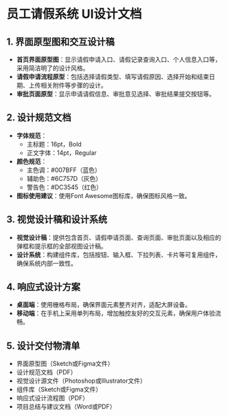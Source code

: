 # 员工请假系统 UI设计文档

## 1. 界面原型图和交互设计稿
- **首页界面原型图**：显示请假申请入口、请假记录查询入口、个人信息入口等，采用简洁明了的设计风格。
- **请假申请流程原型**：包括选择请假类型、填写请假原因、选择开始和结束日期、上传相关附件等步骤的设计。
- **审批页面原型**：显示申请请假信息、审批意见选择、审批结果提交按钮等。

## 2. 设计规范文档
- **字体规范**：
  - 主标题：16pt，Bold
  - 正文字体：14pt，Regular
- **颜色规范**：
  - 主色调：#007BFF（蓝色）
  - 辅助色：#6C757D（灰色）
  - 警告色：#DC3545（红色）
- **图标使用建议**：使用Font Awesome图标库，确保图标风格一致。

## 3. 视觉设计稿和设计系统
- **视觉设计稿**：提供包含首页、请假申请页面、查询页面、审批页面以及相应的弹框和提示框的全部视图设计稿。
- **设计系统**：构建组件库，包括按钮、输入框、下拉列表、卡片等可复用组件，确保系统内部一致性。

## 4. 响应式设计方案
- **桌面端**：使用栅格布局，确保界面元素整齐对齐，适配大屏设备。
- **移动端**：在手机上采用单列布局，增加触控友好的交互元素，确保用户体验流畅。
  
## 5. 设计交付物清单
- 界面原型图（Sketch或Figma文件）
- 设计规范文档（PDF）
- 视觉设计源文件（Photoshop或Illustrator文件）
- 组件库（Sketch或Figma文件）
- 响应式设计流程图（PDF）
- 项目总结与建议文档（Word或PDF）
